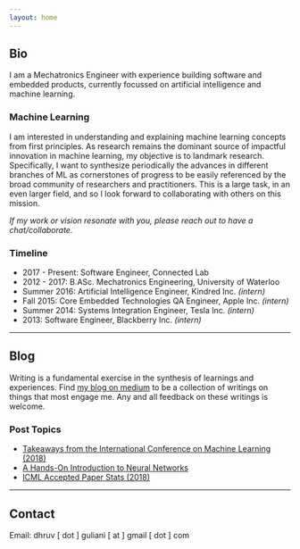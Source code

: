 ```yaml
---
layout: home
---
```

## Bio
I am a Mechatronics Engineer with experience building software and embedded products, currently focussed on artificial intelligence and machine learning. 

### Machine Learning
I am interested in understanding and explaining machine learning concepts from first principles. As research remains the dominant source of impactful innovation in machine learning, my objective is to landmark research. Specifically, I want to synthesize periodically the advances in different branches of ML as cornerstones of progress to be easily referenced by the broad community of researchers and practitioners. This is a large task, in an even larger field, and so I look forward to collaborating with others on this mission.  

*If my work or vision resonate with you, please reach out to have a chat/collaborate.*

### Timeline
* 2017 - Present: Software Engineer, Connected Lab
* 2012 - 2017: B.ASc. Mechatronics Engineering, University of Waterloo
* Summer 2016: Artificial Intelligence Engineer, Kindred Inc. _(intern)_
* Fall 2015: Core Embedded Technologies QA Engineer, Apple Inc. _(intern)_
* Summer 2014: Systems Integration Engineer, Tesla Inc. _(intern)_
* 2013: Software Engineer, Blackberry Inc. _(intern)_

* * *

## Blog 
Writing is a fundamental exercise in the synthesis of learnings and experiences. Find [my blog on medium](https://medium.com/@dhruvguliani) to be a collection of writings on things that most engage me. Any and all feedback on these writings is welcome. 

### Post Topics 
* [Takeaways from the International Conference on Machine Learning (2018)](https://towardsdatascience.com/takeaways-from-the-international-conference-on-machine-learning-72d36b0c038) 
* [A Hands-On Introduction to Neural Networks](https://hackernoon.com/a-hands-on-introduction-to-neural-networks-6a03afb468b1) 
* [ICML Accepted Paper Stats (2018)](https://medium.com/connected-lab/icml-accepted-papers-stats-2018-1f9c0a9a6eaf)

* * * 

## Contact 
Email: dhruv [ dot ] guliani [ at ] gmail [ dot ] com
